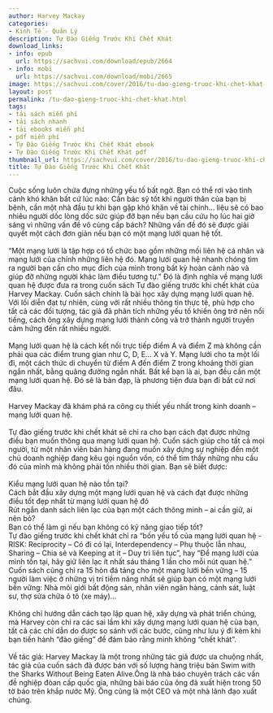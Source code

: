 ```yaml
---
author: Harvey Mackay
categories:
- Kinh Tế - Quản Lý
description: Tự Đào Giếng Trước Khi Chết Khát
download_links:
- info: epub
  url: https://sachvui.com/download/epub/2664
- info: mobi
  url: https://sachvui.com/download/mobi/2665
image: https://sachvui.com/cover/2016/tu-dao-gieng-truoc-khi-chet-khat-harvey-mackay.jpg
layout: post
permalink: /tu-dao-gieng-truoc-khi-chet-khat.html
tags:
- tải sách miễn phí
- tải sách nhanh
- tải ebooks miễn phí
- pdf miễn phí
- Tự Đào Giếng Trước Khi Chết Khát ebook
- Tự Đào Giếng Trước Khi Chết Khát pdf
thumbnail_url: https://sachvui.com/cover/2016/tu-dao-gieng-truoc-khi-chet-khat-harvey-mackay.jpg
title: Tự Đào Giếng Trước Khi Chết Khát
---
```


 <div class="item-desc text-justify"> <p>Cuộc sống luôn chứa đựng những yếu tố bất ngờ. Bạn có thể rơi vào tình cảnh khó khăn bất cứ lúc nào: Cần bác sỹ tốt khi người thân của bạn bị bệnh, cần một nhà đầu tư khi bạn gặp khó khăn về tài chính… liệu sẽ có bao nhiêu người dốc lòng dốc sức giúp đỡ bạn nếu bạn cầu cứu họ lúc hai giờ sáng vì những vấn đề vô cùng cấp bách? Những vấn đề đó sẽ được giải quyết một cách đơn giản nếu bạn có một mạng lưới quan hệ tốt.<br><br>“Một mạng lưới là tập hợp có tổ chức bao gồm những mối liên hệ cá nhân và mạng lưới của chính những liên hệ đó. Mạng lưới quan hệ nhanh chóng tìm ra người bạn cần cho mục đích của mình trong bất kỳ hoàn cảnh nào và giúp đỡ những người khác làm điều tương tự.” Đó là định nghĩa về mạng lưới quan hệ được đưa ra trong cuốn sách Tự đào giếng trước khi chết khát của Harvey Mackay. Cuốn sách chính là bài học xây dựng mạng lưới quan hệ. Với lối diễn đạt tự nhiên, cùng với rất nhiều thông tin thực tế, phù hợp cho tất cả các đối tượng, tác giả đã phân tích những yếu tố khiến ông trở nên nổi tiếng, cách ông xây dựng mạng lưới thành công và trở thành người truyền cảm hứng đến rất nhiều người.<br><br>Mạng lưới quan hệ là cách kết nối trực tiếp điểm A và điểm Z mà không cần phải qua các điểm trung gian như C, D, E… X và Y. Mạng lưới cho ta một lối đi, một cách thức di chuyển từ điểm A đến điểm Z trong khoảng thời gian ngắn nhất, bằng quãng đường ngắn nhất. Bất kể bạn là ai, bạn đều cần một mạng lưới quan hệ. Đó sẽ là bàn đạp, là phương tiện đưa bạn đi bất cứ nơi đâu.<br><br>Harvey Mackay đã khám phá ra công cụ thiết yếu nhất trong kinh doanh – mạng lưới quan hệ.<br><br>Tự đào giếng trước khi chết khát sẽ chỉ ra cho bạn cách đạt được những điều bạn muốn thông qua mạng lưới quan hệ. Cuốn sách giúp cho tất cả mọi người, từ một nhân viên bán hàng đang muốn xây dựng sự nghiệp đến một chủ doanh nghiệp đang kêu gọi nguồn vốn, có thể tìm thấy những nhu cầu đó của mình mà không phải tốn nhiều thời gian. Bạn sẽ biết được:<br><br>Kiểu mạng lưới quan hệ nào tồn tại?<br>Cách bắt đầu xây dựng một mạng lưới quan hệ và cách đạt được những điều tốt đẹp nhất từ mạng lưới quan hệ đó<br>Rút ngắn danh sách liên lạc của bạn một cách thông minh – ai cần giữ, ai nên bỏ?<br>Bạn có thể làm gì nếu bạn không có kỹ năng giao tiếp tốt?<br>Tự đào giếng trước khi chết khát chỉ ra “bốn yếu tố của mạng lưới quan hệ - RISK: Reciprocity – Có đi có lại, Interdependency – Phụ thuộc lẫn nhau, Sharing – Chia sẻ và Keeping at it – Duy trì liên tục”, hay “Để mạng lưới của mình tồn tại, hãy giữ liên lạc ít nhất sáu tháng 1 lần cho mỗi nút quan hệ.” Cuốn sách cũng chỉ ra 15 hòn đá tảng cho một mạng lưới bền vững – 15 người làm việc ở những vị trí tiềm năng nhất sẽ giúp bạn có một mạng lưới bền vững: Nhà môi giới bất động sản, nhân viên ngân hàng, cảnh sát, luật sư, thợ sửa chữa ô tô (xe máy)…<br><br>Không chỉ hướng dẫn cách tạo lập quan hệ, xây dựng và phát triển chúng, mà Harvey còn chỉ ra các sai lầm khi xây dựng mạng lưới quan hệ của bạn, tất cả các chỉ dẫn do được so sánh với các bước, cũng như lưu ý đi kèm khi bạn tiến hành “đào giếng” để đảm bảo rằng mình không “chết khát”.<br><br>Về tác giả: Harvey Mackay là một trong những tác giả được ưa chuộng nhất, tác giả của cuốn sách đã được bán với số lượng hàng triệu bản Swim with the Sharks Without Being Eaten Alive.Ông là nhà báo chuyên trách các vấn đề nghiệp đòan cấp quốc gia, những bài báo của ông đã xuất hiện trong 50 tờ báo trên khắp nước Mỹ. Ông cũng là một CEO và một nhà lãnh đạo xuất chúng.</p> </div>
